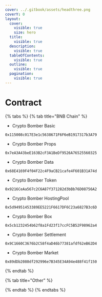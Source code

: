 ```yaml
---
cover: ../.gitbook/assets/headthree.png
coverY: 0
layout:
  cover:
    visible: true
    size: hero
  title:
    visible: true
  description:
    visible: true
  tableOfContents:
    visible: true
  outline:
    visible: true
  pagination:
    visible: true
---
```


# Contract



{% tabs %}
{% tab title="BNB Chain" %}
* Crypto Bomber Basic

```
0x115008c017E3e1c5638671F6F6eB1917317b3A79
```

* Crypto Bomber Props

```
0x7eA3A43beE163B2cF3A1BeDf9526A76525560325
```

* Crypto Bomber Data

```
0x68E4169F4f04F22c4F9aCB21cafe4F601B31A74d
```

* Crypto Bomber Token

```
0x9216CeAa567c2C6A87f371282d3bBb76D08756A2
```

* Crypto Bomber HostingPool

```
0x5d94951453389EE5221F6617DF6C23a6827B3c6D
```

* Crypto Bomber Box

```
0x5cb1232454b62f8a1Fd23f17ccFC5B52F98962a4
```

* Crypto Bomber Settlement

```
0x9C1660C3676b2C58f4aD46b77381afdf62eB62D4
```

* Crypto Bomber Market

```
0x89dDb2080df292996e7B345E34A94e488f41f150
```
{% endtab %}

{% tab title="Other" %}

{% endtab %}
{% endtabs %}
